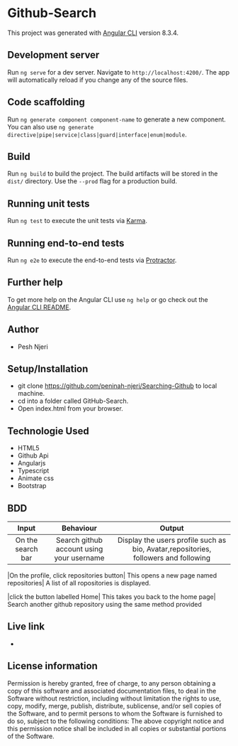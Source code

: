 # Github-Search
This project was generated with [Angular CLI](https://github.com/angular/angular-cli) version 8.3.4.
## Development server
Run `ng serve` for a dev server. Navigate to `http://localhost:4200/`. The app will automatically reload if you change any of the source files.
## Code scaffolding
Run `ng generate component component-name` to generate a new component. You can also use `ng generate directive|pipe|service|class|guard|interface|enum|module`.
## Build
Run `ng build` to build the project. The build artifacts will be stored in the `dist/` directory. Use the `--prod` flag for a production build.
## Running unit tests
Run `ng test` to execute the unit tests via [Karma](https://karma-runner.github.io).
## Running end-to-end tests
Run `ng e2e` to execute the end-to-end tests via [Protractor](http://www.protractortest.org/).
## Further help
To get more help on the Angular CLI use `ng help` or go check out the [Angular CLI README](https://github.com/angular/angular-cli/blob/master/README.md).
## Author
* Pesh Njeri
## Setup/Installation
* git clone https://github.com/peninah-njeri/Searching-Github to local machine.
* cd into a folder called GitHub-Search.
* Open index.html from your browser.
## Technologie Used
* HTML5
* Github Api
* Angularjs
* Typescript
* Animate css
* Bootstrap
## BDD
 
 |Input            |  Behaviour             |       Output       |
| :----------------------:|:---------------:|:------------:|
|On the search bar   | Search github account using your username |Display the users profile such as bio, Avatar,repositories, followers and following

|On the profile, click repositories button| This opens a new page named repositories| A list of all ropositories is displayed.

|click the button labelled Home| This takes you back to the home page| Search another github repository using the same method provided

## Live link
*  
## License information
Permission is hereby granted, free of charge, to any person obtaining a copy of this software and associated documentation files, to deal in the Software without restriction, including without limitation the rights to use, copy, modify, merge, publish, distribute, sublicense, and/or sell copies of the Software, and to permit persons to whom the Software is furnished to do so, subject to the following conditions:
The above copyright notice and this permission notice shall be included in all copies or substantial portions of the Software.
